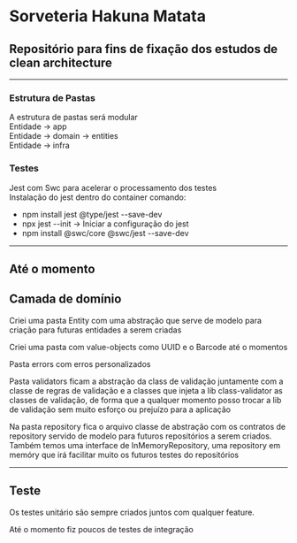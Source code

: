 # Sorveteria Hakuna Matata

## Repositório para fins de fixação dos estudos de clean architecture

  ****
  ### Estrutura de Pastas
  A estrutura de pastas será modular<br>
  Entidade -> app <br>
  Entidade -> domain -> entities<br>
  Entidade -> infra <br>

  ### Testes 
  Jest com Swc para acelerar o processamento dos testes<br>
  Instalação do jest dentro do container comando:<br> 
  - npm install jest @type/jest --save-dev
  - npx jest --init -> Iniciar a configuração do jest
  - npm install @swc/core @swc/jest --save-dev
  
  ****
  ## Até o momento

  ## Camada de domínio 
  <p>Criei uma pasta Entity com uma abstração que serve de modelo para criação para futuras entidades a serem criadas</p>

  <p>Criei uma pasta com value-objects como UUID e o Barcode até o momentos</p>

  <p>Pasta errors com erros personalizados</p>

  <p>Pasta validators ficam a abstração da class de validação juntamente com a classe de regras de validação e a classes que injeta a lib class-validator as classes de validação, de forma que a qualquer momento posso trocar a lib de validação sem muito esforço ou prejuízo para a aplicação</p>

  <p>Na pasta repository fica o arquivo classe de abstração com os contratos de repository servido de modelo para futuros repositórios a serem criados. <br>
  Também temos uma interface de InMemoryRepository, uma repository em memóry que irá facilitar muito os futuros testes do repositórios</p>

  ****
  ## Teste
  <p>Os testes unitário são sempre criados juntos com qualquer feature.</p>
  <p>Até o momento fiz poucos de testes de integração</p>

